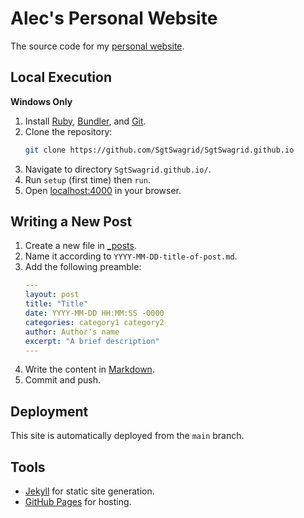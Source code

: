 # Alec's Personal Website

The source code for my [personal website](https://alecdorrington.com/).

## Local Execution

**Windows Only**

1. Install [Ruby](https://www.ruby-lang.org/en/), [Bundler](https://bundler.io/), and [Git](https://git-scm.com/).
2. Clone the repository:
   ```bash
   git clone https://github.com/SgtSwagrid/SgtSwagrid.github.io
   ```
3. Navigate to directory `SgtSwagrid.github.io/`.
4. Run `setup` (first time) then `run`.
5. Open [localhost:4000](http://localhost:4000/) in your browser.

## Writing a New Post

1. Create a new file in [_posts](_posts/).
2. Name it according to `YYYY-MM-DD-title-of-post.md`.
3. Add the following preamble:
   ```yaml
   ---
   layout: post
   title: "Title"
   date: YYYY-MM-DD HH:MM:SS -0000
   categories: category1 category2
   author: Author's name
   excerpt: "A brief description"
   ---
   ```
4. Write the content in [Markdown](https://docs.github.com/en/get-started/writing-on-github/getting-started-with-writing-and-formatting-on-github/basic-writing-and-formatting-syntax).
5. Commit and push.

## Deployment

This site is automatically deployed from the `main` branch.

## Tools

- [Jekyll](https://jekyllrb.com/) for static site generation.
- [GitHub Pages](https://pages.github.com/) for hosting.

